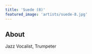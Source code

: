 ```yaml
---
title: 'Suede (8)'
featured_image: 'artists/suede-8.jpg'
---
```


## About

Jazz Vocalist, Trumpeter
